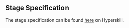 ## Stage Specification

The stage specification can be found [here](https://hyperskill.org/projects/76/stages/423/implement) on Hyperskill.